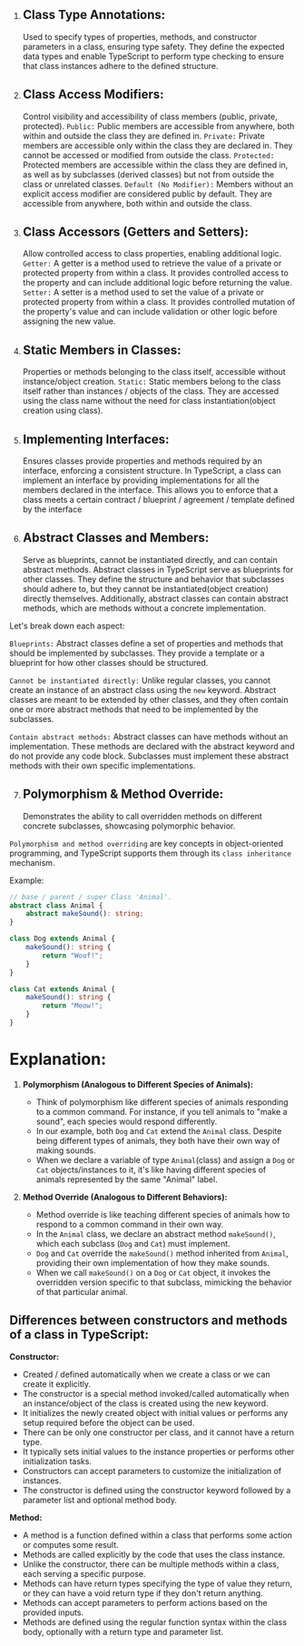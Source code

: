 1. ## Class Type Annotations:

   Used to specify types of properties, methods, and constructor parameters in a class, ensuring type safety.
   They define the expected data types and enable TypeScript to perform type checking to ensure that class instances adhere to the defined structure.

2. ## Class Access Modifiers:

   Control visibility and accessibility of class members (public, private, protected).
   `Public:` Public members are accessible from anywhere, both within and outside the class they are defined in.
   `Private:` Private members are accessible only within the class they are declared in. They cannot be accessed or modified from outside the class.
   `Protected:` Protected members are accessible within the class they are defined in, as well as by subclasses (derived classes) but not from outside the class or unrelated classes.
   `Default (No Modifier):` Members without an explicit access modifier are considered public by default. They are accessible from anywhere, both within and outside the class.

3. ## Class Accessors (Getters and Setters):

   Allow controlled access to class properties, enabling additional logic.
   `Getter:` A getter is a method used to retrieve the value of a private or protected property from within a class. It provides controlled access to the property and can include additional logic before returning the value.
   `Setter:` A setter is a method used to set the value of a private or protected property from within a class. It provides controlled mutation of the property's value and can include validation or other logic before assigning the new value.

4. ## Static Members in Classes:
   Properties or methods belonging to the class itself, accessible without instance/object creation.
   `Static:` Static members belong to the class itself rather than instances / objects of the class. They are accessed using the class name without the need for class instantiation(object creation using class).
5. ## Implementing Interfaces:

   Ensures classes provide properties and methods required by an interface, enforcing a consistent structure.
   In TypeScript, a class can implement an interface by providing implementations for all the members declared in the interface. This allows you to enforce that a class meets a certain contract / blueprint / agreement / template defined by the interface

6. ## Abstract Classes and Members:
   Serve as blueprints, cannot be instantiated directly, and can contain abstract methods.
   Abstract classes in TypeScript serve as blueprints for other classes. They define the structure and behavior that subclasses should adhere to, but they cannot be instantiated(object creation) directly themselves. Additionally, abstract classes can contain abstract methods, which are methods without a concrete implementation.

Let's break down each aspect:

`Blueprints:` Abstract classes define a set of properties and methods that should be implemented by subclasses. They provide a template or a blueprint for how other classes should be structured.

`Cannot be instantiated directly:` Unlike regular classes, you cannot create an instance of an abstract class using the `new` keyword. Abstract classes are meant to be extended by other classes, and they often contain one or more abstract methods that need to be implemented by the subclasses.

`Contain abstract methods:` Abstract classes can have methods without an implementation. These methods are declared with the abstract keyword and do not provide any code block. Subclasses must implement these abstract methods with their own specific implementations.

7. ## Polymorphism & Method Override:
   Demonstrates the ability to call overridden methods on different concrete subclasses, showcasing polymorphic behavior.

`Polymorphism and method overriding` are key concepts in object-oriented programming, and TypeScript supports them through its `class inheritance` mechanism.

Example:

```TypeScript
// base / parent / super Class 'Animal'.
abstract class Animal {
    abstract makeSound(): string;
}

class Dog extends Animal {
    makeSound(): string {
        return "Woof!";
    }
}

class Cat extends Animal {
    makeSound(): string {
        return "Meow!";
    }
}
```

# Explanation:

1. **Polymorphism (Analogous to Different Species of Animals):**

   - Think of polymorphism like different species of animals responding to a common command. For instance, if you tell animals to "make a sound", each species would respond differently.
   - In our example, both `Dog` and `Cat` extend the `Animal` class. Despite being different types of animals, they both have their own way of making sounds.
   - When we declare a variable of type `Animal`(class) and assign a `Dog` or `Cat` objects/instances to it, it's like having different species of animals represented by the same "Animal" label.

2. **Method Override (Analogous to Different Behaviors):**
   - Method override is like teaching different species of animals how to respond to a common command in their own way.
   - In the `Animal` class, we declare an abstract method `makeSound()`, which each subclass (`Dog` and `Cat`) must implement.
   - `Dog` and `Cat` override the `makeSound()` method inherited from `Animal`, providing their own implementation of how they make sounds.
   - When we call `makeSound()` on a `Dog` or `Cat` object, it invokes the overridden version specific to that subclass, mimicking the behavior of that particular animal.


## Differences between constructors and methods of a class in TypeScript:

**Constructor:**

- Created / defined automatically when we create a class or we can create it explicitly.
- The constructor is a special method invoked/called automatically when an instance/object of the class is created using the new keyword.
- It initializes the newly created object with initial values or performs any setup required before the object can be used.
- There can be only one constructor per class, and it cannot have a return type.
- It typically sets initial values to the instance properties or performs other initialization tasks.
- Constructors can accept parameters to customize the initialization of instances.
- The constructor is defined using the constructor keyword followed by a parameter list and optional method body.

**Method:**

- A method is a function defined within a class that performs some action or computes some result.
- Methods are called explicitly by the code that uses the class instance.
- Unlike the constructor, there can be multiple methods within a class, each serving a specific purpose.
- Methods can have return types specifying the type of value they return, or they can have a void return type if they don't return anything.
- Methods can accept parameters to perform actions based on the provided inputs.
- Methods are defined using the regular function syntax within the class body, optionally with a return type and parameter list.
